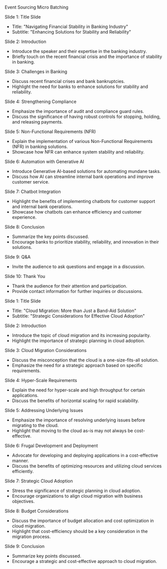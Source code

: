 Event Sourcing
Micro Batching

Slide 1: Title Slide
- Title: "Navigating Financial Stability in Banking Industry"
- Subtitle: "Enhancing Solutions for Stability and Reliability"

Slide 2: Introduction
- Introduce the speaker and their expertise in the banking industry.
- Briefly touch on the recent financial crisis and the importance of stability in banking.

Slide 3: Challenges in Banking
- Discuss recent financial crises and bank bankruptcies.
- Highlight the need for banks to enhance solutions for stability and reliability.

Slide 4: Strengthening Compliance
- Emphasize the importance of audit and compliance guard rules.
- Discuss the significance of having robust controls for stopping, holding, and releasing payments.

Slide 5: Non-Functional Requirements (NFR)
- Explain the implementation of various Non-Functional Requirements (NFR) in banking solutions.
- Showcase how NFR can enhance system stability and reliability.

Slide 6: Automation with Generative AI
- Introduce Generative AI-based solutions for automating mundane tasks.
- Discuss how AI can streamline internal bank operations and improve customer service.

Slide 7: Chatbot Integration
- Highlight the benefits of implementing chatbots for customer support and internal bank operations.
- Showcase how chatbots can enhance efficiency and customer experience.

Slide 8: Conclusion
- Summarize the key points discussed.
- Encourage banks to prioritize stability, reliability, and innovation in their solutions.

Slide 9: Q&A
- Invite the audience to ask questions and engage in a discussion.

Slide 10: Thank You
- Thank the audience for their attention and participation.
- Provide contact information for further inquiries or discussions.


Slide 1: Title Slide
- Title: "Cloud Migration: More than Just a Band-Aid Solution"
- Subtitle: "Strategic Considerations for Effective Cloud Adoption"

Slide 2: Introduction
- Introduce the topic of cloud migration and its increasing popularity.
- Highlight the importance of strategic planning in cloud adoption.

Slide 3: Cloud Migration Considerations
- Discuss the misconception that the cloud is a one-size-fits-all solution.
- Emphasize the need for a strategic approach based on specific requirements.

Slide 4: Hyper-Scale Requirements
- Explain the need for hyper-scale and high throughput for certain applications.
- Discuss the benefits of horizontal scaling for rapid scalability.

Slide 5: Addressing Underlying Issues
- Emphasize the importance of resolving underlying issues before migrating to the cloud.
- Highlight that moving to the cloud as-is may not always be cost-effective.

Slide 6: Frugal Development and Deployment
- Advocate for developing and deploying applications in a cost-effective manner.
- Discuss the benefits of optimizing resources and utilizing cloud services efficiently.

Slide 7: Strategic Cloud Adoption
- Stress the significance of strategic planning in cloud adoption.
- Encourage organizations to align cloud migration with business objectives.

Slide 8: Budget Considerations
- Discuss the importance of budget allocation and cost optimization in cloud migration.
- Highlight that cost-efficiency should be a key consideration in the migration process.

Slide 9: Conclusion
- Summarize key points discussed.
- Encourage a strategic and cost-effective approach to cloud migration.